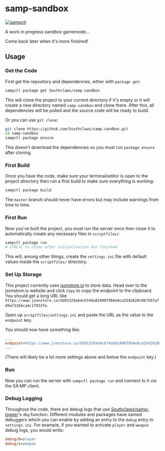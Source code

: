 # samp-sandbox

[![sampctl](https://shields.southcla.ws/badge/sampctl-samp--sandbox-2f2f2f.svg?style=for-the-badge)](https://github.com/Southclaws/samp-sandbox)

A work in progress sandbox gamemode...

Come back later when it's more finished!

## Usage

### Get the Code

First get the repository and dependencies, either with `package get`:

```bash
sampctl package get Southclaws/samp-sandbox
```

This will clone the project to your current directory if it's empty or it will
create a new directory named `samp-sandbox` and clone there. After this, all
dependencies will be pulled and the source code will be ready to build.

Or you can use `git clone`:

```bash
git clone https://github.com/Southclaws/samp-sandbox.git
cd samp-sandbox
sampctl package ensure
```

This doesn't download the dependencies so you must run `package ensure` after
cloning.

### First Build

Once you have the code, make sure your terminal/editor is open to the project
directory then run a first build to make sure everything is working:

```bash
sampctl package build
```

The `master` branch should never have errors but may include warnings from time
to time.

### First Run

Now you've built the project, you must run the server once then close it to
automatically create any necessary files in `scriptfiles/`.

```bash
sampctl package run
# CTRL+C to close after initialisation has finished
```

This will, among other things, create the `settings.ini` file with default
values inside the `scriptfiles/` directory.

### Set Up Storage

This project currently uses [jsonstore.io](https://jsonstore.io) to store data.
Head over to the jsonstore.io website and click `Copy` to copy the endpoint to
the clipboard. You should get a long URL like
`https://www.jsonstore.io/5b91329ab4cb74da82490f9b6e8ca2542620c067507afd9af3164ca4c17033fe`.

Open up `scriptfiles/settings.ini` and paste the URL as the value to the
`endpoint` key.

You should now have something like:

```ini
...
endpoint=https://www.jsonstore.io/5b91329ab4cb74da82490f9b6e8ca2542620c067507afd9af3164ca4c17033fe
...
```

(There will likely be a lot more settings above and below the `endpoint` key.)

### Run

Now you can run the server with `sampctl package run` and connect to it via the
SA:MP client.

### Debug Logging

Throughout the code, there are debug logs that use
[Southclaws/samp-logger](https://github.com/Southclaws/samp-logger)'s `dbg`
function. Different modules and packages have named debuggers which you can
enable by adding an entry to the `debug` entry in `settings.ini`. For example,
if you wanted to activate `player` and `weapon` debug logs, you would write:

```ini
debug/0=player
debug/1=weapon
```
